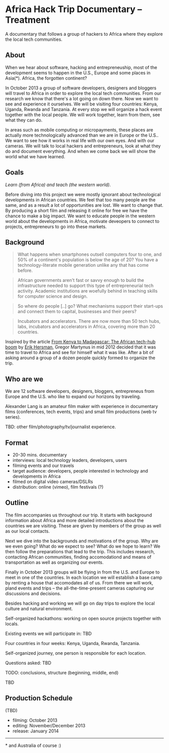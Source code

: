 # Africa Hack Trip Documentary – Treatment

A documentary that follows a group of hackers to Africa where they explore the local tech communities.

## About

When we hear about software, hacking and entrepreneuship, most of the development seems to happen in the U.S., Europe and some places in Asia(*). Africa, the forgotten continent?

In October 2013 a group of software developers, designers and bloggers will travel to Africa in order to explore the local tech communities. From our research we know that there's a lot going on down there. Now we want to see and experience it ourselves. We will be visiting four countries: Kenya, Uganda, Rwanda and Tanzania. At every stop we will organize a hack event together with the local people. We will work together, learn from them, see what they can do.

In areas such as mobile computing or micropayments, these places are actually more technologically advanced than we are in Europe or the U.S.. We want to see how it works in real life with our own eyes. And with our cameras. We will talk to local hackers and entrepreneurs, look at what they do and document everything. And when we come back we will show the world what we have learned.

## Goals

*Learn (from Africa) and teach (the western world)*.

Before diving into this project we were mostly ignorant about technological developments in African countries. We feel that too many people are the same, and as a result a lot of opportunities are lost. We want to change that. By producing a short film and releasing it online for free we have the chance to make a big impact. We want to educate people in the western world about the developments in Africa, motivate deveopers to connect to projects, entrepreneurs to go into these markets.

## Background

> What happens when smartphones outsell computers four to one, and 50% of a continent's population is below the age of 20? You have a technology-literate mobile generation unlike any that has come before.

> African governments aren't fast or savvy enough to build the infrastructure needed to support this type of entrepreneurial tech activity. Academic institutions are woefully behind in teaching skills for computer science and design.

> So where do people [..] go? What mechanisms support their start-ups and connect them to capital, businesses and their peers?

> Incubators and accelerators. There are now more than 50 tech hubs, labs, incubators and accelerators in Africa, covering more than 20 countries.

Inspired by the article [From Kenya to Madagascar: The African tech-hub boom](http://www.bbc.co.uk/news/business-18878585) by [Erik Hersman](https://twitter.com/whiteafrican), Gregor Martynus in mid 2012 decided that it was time to travel to Africa and see for himself what it was like. After a bit of asking around a group of a dozen people quickly formed to organize the trip.

## Who are we

We are 12 software developers, designers, bloggers, entrepreneus from Europe and the U.S. who like to expand our horizons by traveling.

Alexander Lang is an amateur film maker with experience in documentary films (conferences, tech events, trips) and small film productions (web tv series).

TBD: other film/photography/tv/journalist experience.

## Format

* 20-30 mins. documentary
* interviews: local technology leaders, developers, users
* filming events and our travels
* target audience: developers, people interested in technology and developments in Africa
* filmed on digital video cameras/DSLRs
* distribution: online (vimeo), film festivals (?)

## Outline

The film accompanies us throughout our trip. It starts with background information about Africa and more detailed introductions about the countries we are visiting. These are given by members of the group as well as our local contacts.

Next we dive into the backgrounds and motivations of the group. Why are we even going? What do we expect to see? What do we hope to learn?
We then follow the preparations that lead to the trip. This includes research, contacting African communities, finding accomodationd and means of transportation as well as organizing our events.

Finally in October 2013 groups will be flying in from the U.S. and Europe to meet in one of the countries. In each location we will establish a base camp by renting a house that accomodates all of us. From there we will work, pland events and trips – the all-the-time-present cameras capturing our discussions and decisions.

Besides hacking and working we will go on day trips to explore the local culture and natural environment.

Self-organized hackathons: working on open source projects together with locals.

Existing events we will participate in: TBD

Four countries in four weeks: Kenya, Uganda, Rwanda, Tanzania.

Self-organized journey, one person is responsible for each location.

Questions asked: TBD

TODO: conclusions, structure (beginning, middle, end)

TBD

## Production Schedule

(TBD)

* filming: October 2013
* editing: November/December 2013
* release: January 2014

---

\* and Australia of course :)
